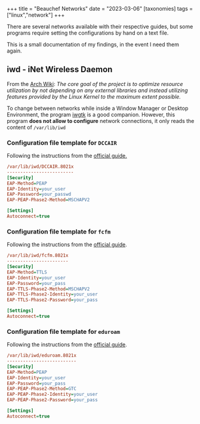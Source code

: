 +++
title = "Beauchef Networks"
date = "2023-03-06"
[taxonomies]
tags = ["linux","network"]
+++

There are several networks available with their respective guides, but some programs require setting the configurations by hand on a text file.

This is a small documentation of my findings, in the event I need them again.

## iwd - iNet Wireless Daemon

From the [Arch Wiki](https://wiki.archlinux.org/title/Iwd): *The core goal of the project is to optimize resource utilization by not depending on any external libraries and instead utilizing features provided by the Linux Kernel to the maximum extent possible.*

To change between networks while inside a Window Manager or Desktop Environment, the program [iwgtk](https://github.com/J-Lentz/iwgtk) is a good companion. However, this program **does not allow to configure** network connections, it only reads the content of `/var/lib/iwd`

### Configuration file template for `DCCAIR`

Following the instructions from the <a href="https://sistemas.dcc.uchile.cl/wifi#Lin">official guide.</a>
      </p>

```ini
/var/lib/iwd/DCCAIR.8021x
-------------------------
[Security]
EAP-Method=PEAP
EAP-Identity=your_user
EAP-Password=your_passwd
EAP-PEAP-Phase2-Method=MSCHAPV2

[Settings]
Autoconnect=true
```

### Configuration file template for `fcfm`

Following the instructions from the [official guide](https://www.cec.uchile.cl/red-fcfm-como-conectar-en-linux).

```ini
/var/lib/iwd/fcfm.8021x
-----------------------
[Security]
EAP-Method=TTLS
EAP-Identity=your_user   
EAP-Password=your_pass
EAP-TTLS-Phase2-Method=MSCHAPV2
EAP-TTLS-Phase2-Identity=your_user
EAP-TTLS-Phase2-Password=your_pass

[Settings]
Autoconnect=true
```

### Configuration file template for `eduroam`

Following the instructions from the [official guide](https://vti.uchile.cl/ayudatecnologica/articulo/manual-de-conexion-a-eduroam/).

```ini
/var/lib/iwd/eduroam.8021x
--------------------------
[Security]
EAP-Method=PEAP
EAP-Identity=your_user
EAP-Password=your_pass
EAP-PEAP-Phase2-Method=GTC
EAP-PEAP-Phase2-Identity=your_user
EAP-PEAP-Phase2-Password=your_pass

[Settings]
Autoconnect=true
```
